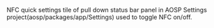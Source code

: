 NFC quick settings tile of pull down status bar panel in AOSP Settings project(aosp/packages/app/Settings) used to toggle NFC on/off.
